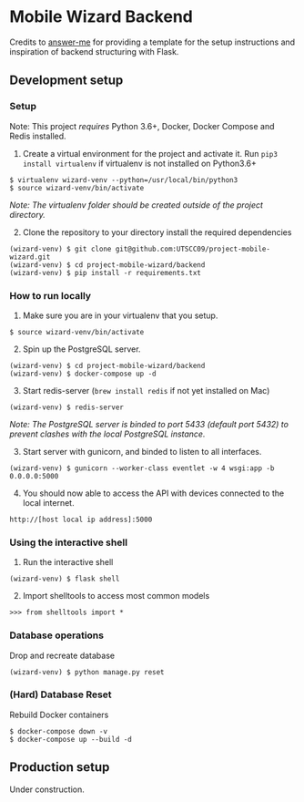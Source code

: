 # Mobile Wizard Backend
Credits to [answer-me](https://github.com/choyiny/answer-me) for providing a template for the setup instructions and
inspiration of backend structuring with Flask.

## Development setup

### Setup
Note: This project *requires* Python 3.6+, Docker, Docker Compose and Redis installed.

1. Create a virtual environment for the project and activate it. Run `pip3 install virtualenv` if virtualenv is not installed on Python3.6+
```
$ virtualenv wizard-venv --python=/usr/local/bin/python3
$ source wizard-venv/bin/activate
```
_Note: The virtualenv folder should be created outside of the project directory._

2. Clone the repository to your directory install the required dependencies
```
(wizard-venv) $ git clone git@github.com:UTSCC09/project-mobile-wizard.git
(wizard-venv) $ cd project-mobile-wizard/backend
(wizard-venv) $ pip install -r requirements.txt
```

### How to run locally
1. Make sure you are in your virtualenv that you setup.
```
$ source wizard-venv/bin/activate
```
2. Spin up the PostgreSQL server.
```
(wizard-venv) $ cd project-mobile-wizard/backend
(wizard-venv) $ docker-compose up -d
```
3. Start redis-server (`brew install redis` if not yet installed on Mac)
```
(wizard-venv) $ redis-server
```
_Note: The PostgreSQL server is binded to port 5433 (default port 5432) to prevent clashes with
the local PostgreSQL instance._

3. Start server with gunicorn, and binded to listen to all interfaces.
```
(wizard-venv) $ gunicorn --worker-class eventlet -w 4 wsgi:app -b 0.0.0.0:5000
```
4. You should now able to access the API with devices connected to the local internet.
```
http://[host local ip address]:5000
```

### Using the interactive shell
1. Run the interactive shell
```
(wizard-venv) $ flask shell
```
2. Import shelltools to access most common models
```
>>> from shelltools import *
```

### Database operations
Drop and recreate database
```
(wizard-venv) $ python manage.py reset
```

### (Hard) Database Reset
Rebuild Docker containers
```
$ docker-compose down -v
$ docker-compose up --build -d
```

## Production setup
Under construction.
